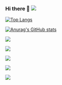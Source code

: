 ### Hi there 👋 ![](https://komarev.com/ghpvc/?username=Your-RoGr)

[![Top Langs](https://github-readme-stats.vercel.app/api/top-langs/?username=Your-RoGr&layout=compact)](https://github.com/Your-RoGr/github-readme-stats)

[![Anurag's GitHub stats](https://github-readme-stats.vercel.app/api?username=Your-RoGr)](https://github.com/Your-RoGr/github-readme-stats)


<!--Карточка профиля:-->
![](https://github-profile-summary-cards.vercel.app/api/cards/profile-details?username=Your-RoGr&theme=solarized_dark)

<!--Статистика языков в коммитах:-->
![](https://github-profile-summary-cards.vercel.app/api/cards/most-commit-language?username=Your-RoGr&theme=solarized_dark)

<!--Статистика языков в репозиториях:-->
![](https://github-profile-summary-cards.vercel.app/api/cards/repos-per-language?username=Your-RoGr&theme=solarized_dark)

<!--Статистика профиля:-->
![](https://github-profile-summary-cards.vercel.app/api/cards/stats?username=Your-RoGr&theme=solarized_dark)

<!--Данные по коммитам за сутки:-->
![](https://github-profile-summary-cards.vercel.app/api/cards/productive-time?username=Your-RoGr&theme=solarized_dark)

<!--
**Your-RoGr/Your-RoGr** is a ✨ _special_ ✨ repository because its `README.md` (this file) appears on your GitHub profile.

Here are some ideas to get you started:

- 🔭 I’m currently working on ...
- 🌱 I’m currently learning ...
- 👯 I’m looking to collaborate on ...
- 🤔 I’m looking for help with ...
- 💬 Ask me about ...
- 📫 How to reach me: ...
- 😄 Pronouns: ...
- ⚡ Fun fact: ...
-->
